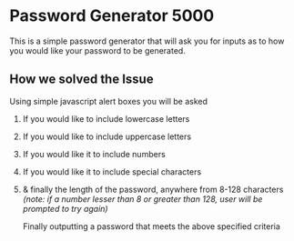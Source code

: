 # Password Generator 5000 #

This is a simple password generator that will ask you for inputs as to how you would like your password to be generated.

## How we solved the Issue ##

Using simple javascript alert boxes you will be asked 

1. If you would like to include lowercase letters
2. If you would like to include uppercase letters
3. If you would like it to include numbers
4. If you would like it to include special characters
5. & finally the length of the password, anywhere from 8-128 characters
    _(note: if a number lesser than 8 or greater than 128, user will be prompted to try again)_
    
    
   Finally outputting a password that meets the above specified criteria
